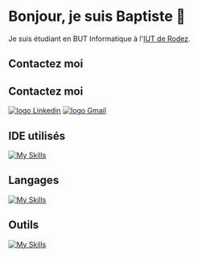 # Bonjour, je suis Baptiste 👋

Je suis étudiant en BUT Informatique à l'[IUT de Rodez](https://iut-rodez.fr).

## Contactez moi

## Contactez moi
<p>
<a href="https://www.linkedin.com/in/baptiste-ladureau-9b96a3327/" target="blank"><img src="https://img.shields.io/badge/LinkedIn-0077B5?style=for-the-badge&logo=linkedin&logoColor=white" alt="logo Linkedin"/></a>
<a href="mailto:baptiste.ladureau@iut-rodez.fr" target="blank"><img src="https://img.shields.io/badge/Gmail-D14836?style=for-the-badge&logo=gmail&logoColor=white" alt="logo Gmail"/></a> 
</p>

## IDE utilisés

[![My Skills](https://skillicons.dev/icons?i=vscode,sublime,arduino)](https://skillicons.dev)

## Langages

[![My Skills](https://skillicons.dev/icons?i=java,html,css,bootstrap,js,php)](https://skillicons.dev)

## Outils
[![My Skills](https://skillicons.dev/icons?i=git,mysql,grafana,linux,windows,figma)](https://skillicons.dev)
